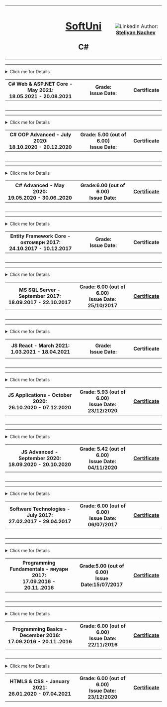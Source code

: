 <!-- Head Start -->
<table border="0" width="100%" cellspacing="1" cellpadding="3" align="center">
    <tbody>
        <tr>
            <td align="center" width="33%"><img style="text-align: ce;"
                    src="http://conf.softuni.bg/wp-content/uploads/2015/01/SoftUni-Logo-Flat_square-blue-300x235.png"
                    alt="" /></td>
            <td align="center" width="33%">
                <h1><a href="https://softuni.bg/">SoftUni</a></h1>
                <h2>C#</h2>
            </td>
            <td align="center" width="33%"><img
                    src="https://avatars1.githubusercontent.com/u/26405837?v=3&amp;u=5e1a11ac5228356808410702d2f8c5ff3209d2a9&amp;s=300"
                    alt="" />
                <img src="https://www.linkedin.com/favicon.ico" alt="LinkedIn" />
                Author:
                <strong>
                    <a title="LinkedIn Steliyan Nachev" href="https://www.linkedin.com/in/steliyan-nachev-88642a13a/"
                        target="_blank">
                        Steliyan Nachev
                    </a>
                </strong></p>
            </td>
        </tr>
    </tbody>
</table>
<!-- Head End -->
<!-- C# ASP.NET Core  Start -->
<hr />
<!-- Summary Begin -->
<details>
    <summary> Click me for Details
        <table border="0" width="100%" cellspacing="1" cellpadding="3" align="center">
            <tbody>
                <tr>
                    <th align="center" width="50%">C# Web & ASP.NET Core - May 2021: <br />
                        18.05.2021 - 20.08.2021</th>
                    <th width="40%">Grade:<br /> Issue Date: </th>
                    <th>
                        <p><a title="C# Web & ASP.NET Core" target="_blank">Certificate</a></p>
                    </th>
                </tr>
            </tbody>
        </table>
    </summary>
    <!-- Summary End -->
    <table border="0" width="100%" cellspacing="1" cellpadding="3" align="center">
        <tbody>
            <tr>
                <th align="center" width="50%">C# Web & ASP.NET Core - May 2021: <br />
                    18.05.2021 - 20.08.2021</th>
                <th width="40%">Grade:<br /> Issue Date: </th>
                <th>
                    <p><a title="C# Web & ASP.NET Core" target="_blank">Certificate</a></p>
                </th>
            </tr>
            <!-- Course Body -->
            <tr>
                <td width="50%">
                    <p><a title="" target="_blank"></a>
                    </p>
                </td>
                <td colspan="2" width="50%">
                    <p><a title="" target="_blank"></a></p>
                </td>
            </tr>           
        </tbody>
    </table>
</details>
<hr />
<!-- C# ASP>NET Core  End -->
<!-- C# OOP Advanced Start -->
<hr />
<!-- Summary Begin -->
<details>
    <summary> Click me for Details
        <table border="0" width="100%" cellspacing="1" cellpadding="3" align="center">
            <tbody>
                <tr>
                    <th align="center" width="50%">C# OOP Advanced - July 2020: <br />
                        18.10.2020 - 20.12.2020</th>
                    <th width="40%">Grade: 5.00 (out of 6.00)<br /> Issue Date: </th>
                    <th>
                        <p><a title="C# OOP " target="_blank">Certificate</a></p>
                    </th>
                </tr>
            </tbody>
        </table>
    </summary>
    <!-- Summary End -->
    <table border="0" width="100%" cellspacing="1" cellpadding="3" align="center">
        <tbody>
            <tr>
                <th align="center" width="50%">C# OOP - July 2020: <br />
                    18.10.2020 - 20.12.2020</th>
                <th width="40%">Grade: 5.00 (out of 6.00)<br /> Issue Date:</th>
                <th>
                    <p><a title="C# OOP " target="_blank">Certificate</a></p>
                </th>
            </tr>
            <!-- Course Body -->
            <tr>
                <td width="50%">
                    <p><a title="Interfaces and Abstraction - Lab" target="_blank">Interfaces and Abstraction - Lab</a>
                    </p>
                </td>
                <td colspan="2" width="50%">
                    <p><a title="Interfaces and Abstraction - Exercises" target="_blank">Interfaces and Abstraction -
                            Exercises</a></p>
                </td>
            </tr>
            <tr>
                <td width="50%">
                    <p><a title="Generics - Lab" target="_blank">Generics - Lab</a></p>
                </td>
                <td colspan="2" width="50%">
                    <p><a title="Generics - Exercise" target="_blank">Generics - Exercise</a></p>
                </td>
            </tr>
            <tr>
                <td width="50%">
                    <p><a title="Iterators and Comparators - Lab" target="_blank">Iterators and Comparators - Lab</a>
                    </p>
                </td>
                <td colspan="2" width="50%">
                    <p><a title="Iterators and Comparators - Exercise" target="_blank">Iterators and Comparators -
                            Exercise</a></p>
                </td>
            </tr>
            <tr>
                <td width="50%">
                    <p><a title="Enumerations and Attributes - Lab" target="_blank">Enumerations and Attributes -
                            Lab</a></p>
                </td>
                <td colspan="2" width="50%">
                    <p><a title="Enumerations and Attributes - Exercise" target="_blank">Enumerations and Attributes -
                            Exercise</a></p>
                </td>
            </tr>
            <tr>
                <td width="50%">
                    <p><a title="Reflection - Lab" target="_blank">Reflection - Lab</a></p>
                </td>
                <td colspan="2" width="50%">
                    <p><a title="Reflection - Exercise" target="_blank">Reflection - Exercise</a></p>
                </td>
            </tr>
            <tr>
                <td width="50%">
                    <p><a title="Unit Testing - Lab" target="_blank">Unit Testing - Lab</a></p>
                </td>
                <td colspan="2" width="50%">
                    <p><a title="Unit Testing - Exercises" target="_blank">Unit Testing - Exercises</a></p>
                </td>
            </tr>
            <tr>
                <td width="50%">
                    <p><a title="SOLID - Lab" target="_blank">SOLID - Lab</a></p>
                </td>
                <td colspan="2" width="50%">
                    <p><a title="SOLID - Exercises (Open Closed and Liskov substitution)" target="_blank">SOLID -
                            Exercises (Open Closed and Liskov substitution)</a></p>
                </td>
            </tr>
            <tr>
                <td width="50%">
                    <p></p>
                </td>
                <td colspan="2" width="50%">
                    <p><a title="Object Communication and Events - Exercises" target="_blank">Object Communication and
                            Events - Exercises</a></p>
                </td>
            </tr>
            <tr>
                <td width="50%">
                    <p><a title="Exam Preparation" target="_blank">Exam Preparation</a></p>
                </td>
                <td colspan="2" width="50%">
                    <p>Exam</p>
                </td>
            </tr>
        </tbody>
    </table>
</details>
<hr />
<!-- C# OOP Advanced End -->

<!-- C# Advanced Start -->
<hr />
<!-- Summary Begin -->
<details>
    <summary> Click me for Details
        <table border="0" width="100%" cellspacing="1" cellpadding="3" align="center">
            <tbody>
                <tr>
                    <th align="center" width="50%">C# Advanced - May 2020: <br /> 19.05.2020 - 30.06..2020</th>
                    <th width="40%">Grade:6.00 (out of 6.00) <br /> Issue Date:</th>
                    <th>
                        <p><a title="C# Advanced" href="https://softuni.bg/certificates/details/83428/ac6fc805"
                                target="_blank">Certificate</a></p>
                    </th>
                </tr>
        </table>
    </summary>
    <!-- Summary End -->
    <table border="0" width="100%" cellspacing="1" cellpadding="3" align="center">
        <tbody>
            <tr>
                <th align="center" width="50%">C# Advanced - May 2020: <br /> 19.05.2020 - 30.06..2020</th>
                <th width="40%">Grade:6.00 (out of 6.00) <br /> Issue Date:</th>
                <th>
                    <p><a title="C# Advanced" href="https://softuni.bg/certificates/details/83428/ac6fc805"
                            target="_blank">Certificate</a></p>
                </th>
            </tr>
            <!-- Course Body -->
            <tr>
                <td width="50%">
                    <p><a title="Stacks and Queues - Lab" target="_blank">Stacks and Queues - Lab</a></p>
                </td>
                <td colspan="2" width="50%">
                    <p><a title="Stacks and Queues - Exercises" target="_blank">Stacks and Queues - Exercises</a></p>
                </td>
            </tr>
            <tr>
                <td width="50%">
                    <p><a title="Sets and Dictionaries - Lab" target="_blank">Sets and Dictionaries - Lab</a></p>
                </td>
                <td colspan="2" width="50%">
                    <p><a title="Sets and Dictionaries - Exercises" target="_blank">Sets and Dictionaries -
                            Exercises</a></p>
                </td>
            </tr>
            <tr>
                <td width="50%">
                    <p><a title="Multidimensional Arrays - Lab" target="_blank">Multidimensional Arrays - Lab</a></p>
                </td>
                <td colspan="2" width="50%">
                    <p><a title="Matrices - Exercises" target="_blank">Matrices - Exercises</a></p>
                </td>
            </tr>
            <tr>
                <td width="50%">
                    <p><a title="Streams - Lab" target="_blank">Streams - Lab</a></p>
                    <p><a title="Files And Directories" target="_blank">Files And Directories</a></p>
                </td>
                <td colspan="2" width="50%">
                    <p><a title="Streams - Exercises" target="_blank">Streams - Exercises</a></p>
                </td>
            </tr>
            <tr>
                <td width="50%">
                    <p><a title="Manual String Processing - Lab" target="_blank">Manual String Processing - Lab</a></p>
                </td>
                <td colspan="2" width="50%">
                    <p><a title="Manual String Processing - Exercises" target="_blank">Manual String Processing -
                            Exercises</a></p>
                </td>
            </tr>
            <tr>
                <td width="50%">
                    <p><a title="Regular Expressions - Lab" target="_blank">Regular Expressions - Lab</a></p>
                </td>
                <td colspan="2" width="50%">
                    <p><a title="Regular Expressions - Exercises" target="_blank">Regular Expressions - Exercises</a>
                    </p>
                </td>
            </tr>
            <tr>
                <td width="50%">
                    <p><a title="Functional Programming - Lab" target="_blank">Functional Programming - Lab</a></p>
                </td>
                <td colspan="2" width="50%">
                    <p><a title="Functional Programming - Exercises" target="_blank">Functional Programming -
                            Exercises</a></p>
                </td>
            </tr>
            <tr>
                <td width="50%">
                    <p><a title="LINQ - Lab" target="_blank">LINQ - Lab</a></p>
                </td>
                <td colspan="2" width="50%">
                    <p><a title="LINQ - Exercises" target="_blank">LINQ - Exercises</a></p>
                </td>
        </tbody>
    </table>
</details>
<hr />
<!-- C# Advanced End -->
<!-- Entity Framework Core - Databases Advanced - Start -->
<hr />
<!-- Summary Begin -->
<details>
    <summary> Click me for Details
        <table border="0" width="100%" cellspacing="1" cellpadding="3" align="center">
            <tbody>
                <tr>
                    <th align="center" width="50%">Entity Framework Core - октомври 2017: <br />
                        24.10.2017 - 10.12.2017</th>
                    <th width="40%">Grade: <br /> Issue Date: </th>
                    <th>
                        <p><a title="Entity Framework Core" " target=" _blank">Certificate</a></p>
                    </th>
                </tr>
            </tbody>
        </table>
    </summary>
    <!-- Summary End -->
    <table border="0" width="100%" cellspacing="1" cellpadding="3" align="center">
        <tbody>
            <tr>
                <th align="center" width="50%">Entity Framework Core - октомври 2017: <br />
                    24.10.2017 - 10.12.2017</th>
                <th width="40%">Grade: <br /> Issue Date: </th>
                <th>
                    <p><a title="Entity Framework Core" " target=" _blank">Certificate</a></p>
                </th>
            </tr>
            <!-- Course Body -->
            <tr>
                <td width="50%">
                    <p><a title="C# OOP Intro Exercise" target="_blank">C# OOP Intro Exercise</a></p>
                </td>
                <td colspan="2" width="50%">
                    <p>Fetching Resultsets with <strong>ADO.NET</strong> & DB Apps Introduction:</p>
                    <p>&nbsp;&nbsp;&nbsp;- <a title="Fetching Resultsets with ADO.NET & DB Apps Introduction"
                            target="_blank">Entity Framework Core</a></p>
                    <p>&nbsp;&nbsp;&nbsp;- <a title="DB Apps Introduction" target="_blank">Entity Framework 6</a></p>
                </td>
            </tr>
            <tr>
                <td width="50%">
                    <p>Introduction to Entity Framework:</p>
                    <p>&nbsp;&nbsp;&nbsp;- <a title="Introduction to Entity Framework" target="_blank">Entity Framework
                            Core</a></p>
                    <p>&nbsp;&nbsp;&nbsp;- <a title="Introduction to Entity Framework" target="_blank">Entity Framework
                            6</a></p>
                </td>
                <td colspan="2" width="50%">
                    <p>Code First:</p>
                    <p>&nbsp;&nbsp;&nbsp;- <a title="Entity Framework Core - Code First" target="_blank">Entity
                            Framework Core - Code First</a></p>
                    <p>&nbsp;&nbsp;&nbsp;- <a title="Entity Framework 6 - Code First" target="_blank">Entity Framework 6
                            - Code First</a></p>
                    <p>&nbsp;&nbsp;&nbsp;- <a title="Entity Framework 6 - Code First Advanced" target="_blank">Entity
                            Framework 6 - Code First Advanced</a></p>
                </td>
            </tr>
            <tr>
                <td width="50%">
                    <p>Entity Relations:</p>
                    <p>&nbsp;&nbsp;&nbsp;- <a title="Entity Relations EF Core" target="_blank">Entity Framework Core</a>
                    </p>
                    <p>&nbsp;&nbsp;&nbsp;- <a title="Entity Relations EF 6" target="_blank">Entity Framework 6</a></p>
                </td>
                <td colspan="2" width="50%">
                    <p>EF Core - <a title="Advanced Relations" target="_blank">Advanced Relations</a></p>
                </td>
            </tr>
            <tr>
                <td width="50%">
                    <p>EF Core - <a title="Advanced Querying" target="_blank">Advanced Querying</a></p>
                </td>
                <td colspan="2" width="50%">
                    <p>EF Core - <a title="Best Practices and Architecture" target="_blank">Best Practices and
                            Architecture</a></p>
                </td>
            </tr>
            <tr>
                <td width="50%">
                    <p>EF Core - <a title="Auto Mapping Objects" target="_blank">Auto Mapping Objects</a></p>
                </td>
                <td colspan="2" width="50%">
                    <p>EF Core - <a title="External Format Processing" target="_blank">External Format Processing</a>
                    </p>
                </td>
            </tr>
            <tr>
                <td colspan="3" align="center" width="100%">
                    <p>Exam</p>
                </td>
            </tr>
            <tr>
                <td width="50%">
                    <p>Preparation: <a title="Fast Food" target="_blank">Fast Food</a></p>
                </td>
                <td colspan="2" width="50%">
                    <p>Preparation: <a title="Instagraph" target="_blank">Instagraph</a></p>
                </td>
            </tr>
            <tr>
                <td width="50%">
                    <p>Preparation: <a title="Stations" target="_blank">Stations</a></p>
                </td>
                <td colspan="2" width="50%">
                    <p>Exam: <a title="Pet Clinic" target="_blank">Pet Clinic</a></p>
                </td>
            </tr>
        </tbody>
    </table>
</details>
<hr />
<!-- Entity Framework Core - Databases Advanced - End -->
<!-- Databases Basics - MS SQL Server Start -->
<hr />
<!-- Summary Begin -->
<details>
    <summary> Click me for Details
        <table border="0" width="100%" cellspacing="1" cellpadding="3" align="center">
            <tbody>
                <tr>
                    <th align="center" width="50%">MS SQL Server - September 2017: <br />
                        18.09.2017 - 22.10.2017</th>
                    <th width="40%">Grade: 6.00 (out of 6.00)<br /> Issue Date: 25/10/2017</th>
                    <th>
                        <p><a title="MS SQL Server" href="https://softuni.bg/certificates/details/23770/41e488d7"
                                target="_blank">Certificate</a></p>
                    </th>
                </tr>
            </tbody>
        </table>
    </summary>
    <!-- Summary End -->
    <table border="0" width="100%" cellspacing="1" cellpadding="3" align="center">
        <tbody>
            <tr>
                <th align="center" width="50%">MS SQL Server - September 2017: <br />
                    18.09.2017 - 22.10.2017</th>
                <th width="40%">Grade: 6.00 (out of 6.00)<br /> Issue Date: 25/10/2017</th>
                <th>
                    <p><a title="MS SQL Server" href="https://softuni.bg/certificates/details/23770/41e488d7"
                            target="_blank">Certificate</a></p>
                </th>
            </tr>
            <!-- Course Body -->
            <tr>
                <td width="50%">
                    <p><a title="Introduction to Databases" target="_blank">Introduction to Databases</a></p>
                </td>
                <td colspan="2" width="50%">
                    <p><a title="Data Definition and Datatypes" target="_blank">Data Definition and Datatypes</a></p>
                </td>
            </tr>
            <tr>
                <td width="50%">
                    <p><a title="CRUD" target="_blank">CRUD</a></p>
                </td>
                <td colspan="2" width="50%">
                    <p><a title="Built-in Functions" target="_blank">Built-in Functions</a></p>
                </td>
            </tr>
            <tr>
                <td width="50%">
                    <p><a title="Data Aggregation" target="_blank">Data Aggregation</a></p>
                </td>
                <td colspan="2" width="50%">
                    <p><a title="Table Relations" target="_blank">Table Relations</a></p>
                </td>
            </tr>
            <tr>
                <td width="50%">
                    <p><a title="Joins, Subqueries, CTE and Indices">Joins, Subqueries, CTE and Indices</a></p>
                </td>
                <td colspan="2" width="50%">
                    <p><a title="Procedures, Functions, Triggers and Transactions">Procedures, Functions, Triggers and
                            Transactions</a></p>
                </td>
            </tr>
            <tr>
            <tr>
                <td colspan="3" align="center" width="100%">
                    <p>Exam Preparation</p>
                </td>
            </tr>
            </tr>
            <tr>
                <td width="50%">
                    <p><a title="The Nerd Herd" target="_blank">The Nerd Herd</a></p>
                </td>
                <td colspan="2" width="50%">
                    <p><a title="Bakery" target="_blank">Bakery</a></p>
                </td>
            </tr>
            <tr>
            <tr>
                <td width="50%">
                    <p><a title="Washing Machine Service" target="_blank">Washing Machine Service</a></p>
                </td>
                <td colspan="2" width="50%">
                </td>
            </tr>
        </tbody>
    </table>
</details>
<hr />
<!-- Databases Basics - MS SQL Server End -->

<!-- JS React Start -->
<hr />
<!-- Summary Begin -->
<details>
    <summary> Click me for Details
        <table border="0" width="100%" cellspacing="1" cellpadding="3" align="center">
            <tbody>
                <tr>
                    <th align="center" width="50%">JS React - March 2021: <br />
                        1.03.2021 - 18.04.2021</th>
                    <th width="40%">Grade:<br /> Issue Date: </th>
                    <th>
                        <p><a title="JS React" target="_blank">Certificate</a></p>
                    </th>
                </tr>
            </tbody>
        </table>
    </summary>
    <!-- Summary End -->
    <table border="0" width="100%" cellspacing="1" cellpadding="3" align="center">
        <tbody>
            <tr>
                <th align="center" width="50%">JS React - March 2021: <br />
                    1.03.2021 - 18.04.2021</th>
                <th width="40%">Grade:<br /> Issue Date: </th>
                <th>
                    <p><a title="JS React" target="_blank">Certificate</a></p>
                </th>
            </tr>
            <!-- Course Body -->
            <tr>
                <td width="50%">
                    <p><a title="Components: Deep Dive" target="_blank">Components: Deep Dive</a>
                    </p>
            </tr>
            <tr>
                <td width="50%">
                    <p><a title="Forms" target="_blank">Forms</a></p>
                </td>
            </tr>
            <tr>
                <td width="50%">
                    <p><a title="React Hooks" target="_blank">React Hooks</a></p>
                </td>
            </tr>
            <tr>
                <td width="50%">
                    <p><a title="Advanced Techniques" target="_blank">Advanced Techniques</a></p>
                </td>
            </tr>
            <tr>
                <td width="50%">
                    <p><a title="Routing" target="_blank">Routing</a></p>
                </td>
            </tr>
            </tr>
        </tbody>
    </table>
</details>
<hr />
<!-- JS React End -->
<!-- JS Applications Start -->
<hr />
<!-- Summary Begin -->
<details>
    <summary> Click me for Details
        <table border="0" width="100%" cellspacing="1" cellpadding="3" align="center">
            <tbody>
                <tr>
                    <th align="center" width="50%">JS Applications - October 2020: <br />
                        26.10.2020 - 07.12.2020</th>
                    <th width="40%">Grade: 5.93 (out of 6.00)<br /> Issue Date: 23/12/2020 </th>
                    <th>
                        <p><a title="JS Applications" href="https://softuni.bg/certificates/details/95323/37139979"
                                target="_blank">Certificate</a></p>
                    </th>
                </tr>
            </tbody>
        </table>
    </summary>
    <!-- Summary End -->
    <table border="0" width="100%" cellspacing="1" cellpadding="3" align="center">
        <tbody>
            <tr>
                <th align="center" width="50%">JS Applications - October 2020: <br />
                    26.10.2020 - 07.12.2020</th>
                <th width="40%">Grade: 5.93 (out of 6.00)<br /> Issue Date: 23/12/2020 </th>
                <th>
                    <p><a title="JS Applications" href="https://softuni.bg/certificates/details/95323/37139979"
                            target="_blank">Certificate</a></p>
                </th>
            </tr>
            <!-- Course Body -->
            <tr>
                <td width="50%">
                    <p><a title="Unit Testing and Modules" target="_blank">Unit Testing and Modules</a>
                    </p>
            </tr>
            <tr>
                <td width="50%">
                    <p><a title="REST Services and AJAX" target="_blank">REST Services and AJAX</a></p>
                </td>
            </tr>
            <tr>
                <td width="50%">
                    <p><a title="Asynchronous Programming" target="_blank">Asynchronous Programming</a></p>
                </td>
            </tr>
            <tr>
                <td width="50%">
                    <p><a title="Remote Databases" target="_blank">Remote Databases</a></p>
                </td>
            </tr>
            <tr>
                <td width="50%">
                    <p><a title="Templating" target="_blank">Templating</a></p>
                </td>
            </tr>
            <tr>
                <td width="50%">
                    <p><a title="Routing" target="_blank">Routing</a></p>
                </td>
            </tr>
            <tr>
                <td width="50%">
                    <p><a title="Workshop: Single Page Application" target="_blank">Workshop: Single Page
                            Application</a></p>
                </td>
            </tr>
            <tr>
                <td width="50%">
                    <p><a title="Design Patterns and Best Practices" target="_blank">Design Patterns and Best
                            Practices</a></p>
                </td>
            </tr>
            </tr>
            <tr>
                <td width="50%">
                    <p><a title="Project Architecture" target="_blank">Project Architecture</a></p>
                </td>
            </tr>
            </tr>
        </tbody>
    </table>
</details>
<hr />
<!-- JS Applications End -->
<!-- JS Advanced Start -->
<hr />
<!-- Summary Begin -->
<details>
    <summary> Click me for Details
        <table border="0" width="100%" cellspacing="1" cellpadding="3" align="center">
            <tbody>
                <tr>
                    <th align="center" width="50%">JS Advanced - September 2020: <br />
                        18.09.2020 - 20.10.2020</th>
                    <th width="40%">Grade: 5.42 (out of 6.00)<br /> Issue Date: 04/11/2020 </th>
                    <th>
                        <p><a title="JS Advanced" href="https://softuni.bg/certificates/details/90650/9d2fc329"
                                target="_blank">Certificate</a></p>
                    </th>
                </tr>
            </tbody>
        </table>
    </summary>
    <!-- Summary End -->
    <table border="0" width="100%" cellspacing="1" cellpadding="3" align="center">
        <tbody>
            <tr>
                <th align="center" width="50%">JS Advanced - September 2020: <br />
                    18.09.2020 - 20.10.2020</th>
                <th width="40%">Grade: 5.42 (out of 6.00)<br /> Issue Date: 04/11/2020 </th>
                <th>
                    <p><a title="JS Advanced " href="https://softuni.bg/certificates/details/90650/9d2fc329"
                            target="_blank">Certificate</a></p>
                </th>
            </tr>
            <!-- Course Body -->
            <tr>
                <td width="50%">
                    <p><a title="Syntax, Functions and Statements" target="_blank">Syntax, Functions and Statements</a>
                    </p>
            </tr>
            <tr>
                <td width="50%">
                    <p><a title="Arrays" target="_blank">Arrays</a></p>
                </td>
            </tr>
            <tr>
                <td width="50%">
                    <p><a title="Objects & Classes" target="_blank">Objects & Classes</a></p>
                </td>
            </tr>
            <tr>
                <td width="50%">
                    <p><a title="DOM" target="_blank">DOM</a></p>
                </td>
            </tr>
            <tr>
                <td width="50%">
                    <p><a title="DOM Manipulations" target="_blank">DOM Manipulations</a></p>
                </td>
            </tr>
            <tr>
                <td width="50%">
                    <p><a title="Function Context" target="_blank">Function Context</a></p>
                </td>
            </tr>
            <tr>
                <td width="50%">
                    <p><a title="Advanced Functions" target="_blank">Advanced Functions</a></p>
                </td>
            </tr>
            <tr>
                <td width="50%">
                    <p><a title="Object Composition" target="_blank">Object Composition</a></p>
                </td>
            </tr>
            </tr>
            <tr>
                <td width="50%">
                    <p><a title="Prototypes and Inheritance" target="_blank">Prototypes and Inheritance</a></p>
                </td>
            </tr>
            </tr>
        </tbody>
    </table>
</details>
<hr />
<!-- JS Advanced End -->
<!-- Software Technologies Start -->
<hr />
<!-- Summary Begin -->
<details>
    <summary> Click me for Details
        <table border="0" width="100%" cellspacing="1" cellpadding="3" align="center">
            <tbody>
                <tr>
                    <th align="center" width="50%">Software Technologies - July 2017: <br /> 27.02.2017 - 29.04.2017
                    </th>
                    <th width="40%">Grade: 6.00 (out of 6.00)<br /> Issue Date: 06/07/2017</th>
                    <th>
                        <p><a title="Software Technologies"
                                href="https://softuni.bg/certificates/details/22699/2e0ebbf8"
                                target="_blank">Certificate</a></p>
                    </th>
                </tr>
        </table>
    </summary>
    <!-- Summary End -->
    <table border="0" width="100%" cellspacing="1" cellpadding="3" align="center">
        <tbody>
            <tr>
                <th align="center" width="50%">Software Technologies - July 2017: <br /> 27.02.2017 - 29.04..2017</th>
                <th width="40%">Grade: 6.00 (out of 6.00)<br /> Issue Date: 06/07/2017</th>
                <th>
                    <p><a title="Software Technologies" href="https://softuni.bg/certificates/details/22699/2e0ebbf8"
                            target="_blank">Certificate</a></p>
                </th>
            </tr>
            <!-- Course Body -->
            <tr>
                <td width="50%">
                    <p><a title="PHP First Steps - Lab" target="_blank">PHP First Steps - Lab</a></p>
                </td>
                <td colspan="2" width="50%">
                    <p><a title="PHP First Steps - Exercises" target="_blank">PHP First Steps - Exercises</a></p>
                </td>
            </tr>
            <tr>
                <td colspan="3">
                    <p><strong>PHP: MVC &amp; Symfony</strong> - building a simple blog with basic Admin and User
                        functionality. It is not uploaded here (in GitHub) with the aim to avoid overloading their
                        server.</p>
                </td>
            </tr>
            <tr>
                <td width="50%">
                    <p><a title="JavaScript - Syntax, Basic Web - Lab" target="_blank">JavaScript - Syntax, Basic Web -
                            Lab</a></p>
                </td>
                <td colspan="2" width="50%">
                    <p><a title="JavaScript Basics - Exercises" target="_blank">JavaScript Basics - Exercises</a></p>
                </td>
            </tr>
            <tr>
                <td colspan="3">
                    <p><strong>JavaScript: ExpressJS</strong> - building a simple blog with basic Admin and User
                        functionality. It is not uploaded here (in GitHub) with the aim to avoid overloading their
                        server.</p>
                </td>
            </tr>
            <tr>
                <td width="50%">
                    <p><a title="Java Basics - Lab" target="_blank">Java Basics - Lab</a></p>
                </td>
                <td colspan="2" width="50%">
                    <p><a title="Java Basics - Exercises" target="_blank">Java Basics - Exercises</a></p>
                </td>
            </tr>
            <tr>
                <td colspan="3">
                    <p><a title="Java: Spring MVC" target="_blank">Java: Spring MVC</a> - simple blog with basic Admin
                        and User functionality</p>
                </td>
            </tr>
            <tr>
                <td width="50%">
                    <p><a title="C#: Calculator" target="_blank">C#: Calculator</a> - semple web calculator</p>
                </td>
                <td colspan="2" width="50%">&nbsp;</td>
            </tr>
            <tr>
                <td colspan="3">
                    <p><a title="C#: ASP.NET MVC" target="_blank">C#: ASP.NET MVC</a> - Blog</p>
                    <p>Evaluation made upon a defence over this project in ftont of SoftUni's team</p>
                </td>
            </tr>
        </tbody>
    </table>
</details>
<hr />
<!-- Software Technologies End -->
<!-- Programming Fundamentals Start -->
<hr />
<!-- Summary Begin -->
<details>
    <summary> Click me for Details
        <table border="0" width="100%" cellspacing="1" cellpadding="3" align="center">
            <tbody>
                <tr>
                    <th align="center" width="50%">Programming Fundamentals - януари 2017: <br /> 17.09.2016 -
                        20.11..2016</th>
                    <th width="40%">Grade:5.00 (out of 6.00) <br /> Issue Date:15/07/2017</th>
                    <th>
                        <p><a title="Programming Fundamentals"
                                href="https://softuni.bg/certificates/details/21320/922b818c"
                                target="_blank">Certificate</a></p>
                    </th>
                </tr>
        </table>
    </summary>
    <!-- Summary End -->
    <table border="0" width="100%" cellspacing="1" cellpadding="3" align="center">
        <tbody>
            <tr>
                <th align="center" width="50%">Programming Fundamentals - януари 2017: <br /> 17.09.2016 - 20.11..2016
                </th>
                <th width="40%">Grade:5.00 (out of 6.00) <br /> Issue Date:15/07/2017</th>
                <th>
                    <p><a title="Programming Fundamentals" href="https://softuni.bg/certificates/details/21320/922b818c"
                            target="_blank">Certificate</a></p>
                </th>
            </tr>
            <!-- Course Body -->
            <tr>
                <td width="50%">
                    <p><a title="Data Types and Variables - Lab" target="_blank">Data Types and Variables - Lab</a></p>
                </td>
                <td colspan="2" width="50%">
                    <p><a title="Data Types and Variables - Exercises" target="_blank">Data Types and Variables -
                            Exercises</a></p>
                </td>
            </tr>
            <tr>
                <td width="50%">
                    <p><a title="Methods and Debugging - Lab" target="_blank">Methods and Debugging - Lab</a></p>
                </td>
                <td colspan="2" width="50%">
                    <p><a title="Methods and Debugging - Exercises" target="_blank">Methods and Debugging -
                            Exercises</a></p>
                </td>
            </tr>
            <tr>
                <td width="50%">
                    <p><a title="Arrays - Lab" target="_blank">Arrays - Lab</a></p>
                </td>
                <td colspan="2" width="50%">
                    <p><a title="Arrays - Exercises" target="_blank">Arrays - Exercises</a></p>
                </td>
            </tr>
            <tr>
                <td width="50%">
                    <p><a title="Lists - Lab" target="_blank">Lists - Lab</a></p>
                </td>
                <td colspan="2" width="50%">
                    <p><a title="Lists - Exercises" target="_blank">Lists - Exercises</a></p>
                </td>
            </tr>
            <tr>
                <td width="50%">
                    <p></p>
                </td>
                <td colspan="2" width="50%">
                    <p><a title="Dictionaries Lambda LINQ - Exercises" target="_blank">Dictionaries Lambda LINQ -
                            Exercises</a></p>
                </td>
            </tr>
            <tr>
                <td width="50%">
                    <p><a title="Objects and Classes - Lab" target="_blank">Objects and Classes - Lab</a></p>
                </td>
                <td colspan="2" width="50%">
                    <p><a title="Objects and Classes - Exercises" target="_blank">Objects and Classes - Exercises</a>
                    </p>
                </td>
            </tr>
            <tr>
                <td width="50%">
                    <p><a title="Files and Directories - Lab" target="_blank">Files and Directories - Lab</a></p>
                </td>
                <td colspan="2" width="50%">
                    <p><a title="Files and Exceptions - Exercises" target="_blank">Files and Exceptions - Exercises</a>
                    </p>
                </td>
            </tr>
            <tr>
                <td width="50%">
                    <p><a title="Strings - Lab" target="_blank">Strings - Lab</a></p>
                </td>
                <td colspan="2" width="50%">
                    <p><a title="Strings - Exercise" target="_blank">Strings - Exercise</a></p>
                </td>
            </tr>
            <tr>
                <td width="50%">
                    <p><a title="Regex - Lab" target="_blank">Regex - Lab</a></p>
                </td>
                <td colspan="2" width="50%">
                    <p><a title="Regex - Exercise" target="_blank">Regex - Exercise</a></p>
                </td>
            </tr>
            <tr>
                <td colspan="3" align="center" width="100%">
                    <p>Exam Preparation</p>
                </td>
            </tr>
            <tr>
                <td width="50%">
                    <p><a title="Exam Preparation I" target="_blank">Exam Preparation I</a></p>
                </td>
                <td colspan="2" width="50%">
                    <p><a title="Exam Preparation II" target="_blank">Exam Preparation II</a></p>
                </td>
            </tr>
            <tr>
                <td width="50%">
                    <p><a title="Exam Preparation III" target="_blank">Exam Preparation III</a></p>
                </td>
                <td colspan="2" width="50%">
                    <p><a title="Exam Preparation IV" target="_blank">Exam Preparation IV</a></p>
                </td>
            </tr>
        </tbody>
    </table>
</details>
<hr />
<!-- Programming Fundamentals End -->
<!-- Programming Basics Start -->
<hr />
<!-- Summary Begin -->
<details>
    <summary> Click me for Details
        <table border="0" width="100%" cellspacing="1" cellpadding="3" align="center">
            <tbody>
                <tr>
                    <th align="center" width="50%">Programming Basics - December 2016: <br /> 17.09.2016 - 20.11..2016
                    </th>
                    <th width="40%">Grade: 6.00 (out of 6.00)<br /> Issue Date: 22/11/2016</th>
                    <th>
                        <p><a title="Programming Basics" href="https://softuni.bg/certificates/details/17569/1359a8f9"
                                target="_blank">Certificate</a></p>
                    </th>
                </tr>
        </table>
    </summary>
    <!-- Summary End -->
    <table border="0" width="100%" cellspacing="1" cellpadding="3" align="center">
        <tbody>
            <tr>
                <th align="center" width="50%">Programming Basics - December 2016: <br /> 17.09.2016 - 20.11.2016</th>
                <th width="40%">Grade: 6.00 (out of 6.00)<br /> Issue Date: 22/11/2016</th>
                <th>
                    <p><a title="Programming Basics" href="https://softuni.bg/certificates/details/17569/1359a8f9"
                            target="_blank">Certificate</a></p>
                </th>
            </tr>
        </tbody>
    </table>
</details>
 <!-- HTMLS & CSS -->
 <hr />
 <!-- Summary Begin -->
 <details>
     <summary> Click me for Details
         <table border="0" width="100%" cellspacing="1" cellpadding="3" align="center">
             <tbody>
                 <tr>
                     <th align="center" width="50%">HTMLS & CSS - January 2021: <br />
                         26.01.2020 - 07.04.2021</th>
                     <th width="40%">Grade: 6.00 (out of 6.00)<br /> Issue Date: 23/12/2020 </th>
                     <th>
                         <p><a title="HTMLS & CSS" href="https://softuni.bg/certificates/details/101567/984b5089"
                                 target="_blank">Certificate</a></p>
                     </th>
                 </tr>
             </tbody>
         </table>
     </summary>
     <!-- Summary End -->
     <table border="0" width="100%" cellspacing="1" cellpadding="3" align="center">
         <tbody>
             <tr>
                 <th align="center" width="50%">HTMLS & CSS - January 2021: <br />
                     26.01.2020 - 07.04.2021</th>
                 <th width="40%">Grade: 6.00 (out of 6.00)<br /> Issue Date: 23/12/2020 </th>
                 <th>
                     <p><a title="HTMLS & CSS" href="https://softuni.bg/certificates/details/101567/984b5089"
                             target="_blank">Certificate</a></p>
                 </th>
             </tr>
             <!-- Course Body -->
             <tr>
                 <td width="50%">
                     <p><a title="HTML Structure" target="_blank">HTML Structure</a>
                     </p>
             </tr>
             <tr>
                 <td width="50%">
                     <p><a title="CSS & Typography" target="_blank">CSS & Typography</a></p>
                 </td>
             </tr>
             <tr>
                 <td width="50%">
                     <p><a title="CSS Box Model" target="_blank">CSS Box Model</a></p>
                 </td>
             </tr>
             <tr>
                 <td width="50%">
                     <p><a title="Position & Float" target="_blank">Position & Float</a></p>
                 </td>
             </tr>
             <tr>
                 <td width="50%">
                     <p><a title="Flexbox" target="_blank">Flexbox</a></p>
                 </td>
             </tr>
             <tr>
                 <td width="50%">
                     <p><a title="Media Queries" target="_blank">Media Queries</a></p>
                 </td>
             </tr>
             <tr>
                 <td width="50%">
                     <p><a title="Design to Code - Demo Project" target="_blank">Design to Code - Demo Project</a>
                     </p>
                 </td>
             </tr>

         </tbody>
     </table>
 </details>
 <hr />
 <!-- HTML & CSS End -->
   
